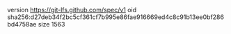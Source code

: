 version https://git-lfs.github.com/spec/v1
oid sha256:d27deb34f2bc5cf361cf7b995e86fae916669ed4c8c91b13ee0bf286bd4758ae
size 1563
